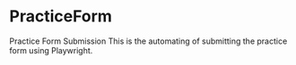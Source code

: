 # PracticeForm
Practice Form Submission
This is the automating of submitting the practice form using Playwright.
